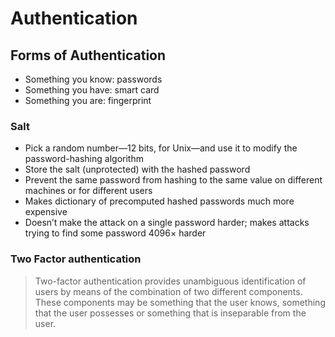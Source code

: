 # Authentication

## Forms of Authentication

* Something you know: passwords
* Something you have: smart card
* Something you are: fingerprint

### Salt

* Pick a random number—12 bits, for Unix—and use it to modify the password-hashing algorithm
* Store the salt (unprotected) with the hashed password
* Prevent the same password from hashing to the same value on different machines or for different users
* Makes dictionary of precomputed hashed passwords much more
expensive
* Doesn’t make the attack on a single password harder; makes attacks
trying to find some password 4096× harder

### Two Factor authentication
> Two-factor authentication provides unambiguous identification of users by means of the combination of two different components. These components may be something that the user knows, something that the user possesses or something that is inseparable from the user.